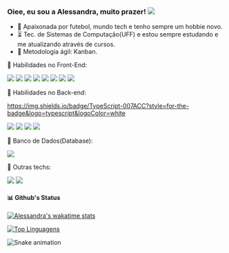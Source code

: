 
### Oiee, eu sou a Alessandra, muito prazer!  <a href="https://www.linkedin.com/in/alessandradocouto"><img src="https://img.shields.io/badge/LinkedIn-0077B5?style=for-the-badge&logo=linkedin&logoColor=white"></a> 

- 🤙 Apaixonada por futebol, mundo tech e tenho sempre um hobbie novo. 
-  :hourglass_flowing_sand: Tec. de Sistemas de Computação(UFF) e estou sempre estudando e me atualizando através de cursos.
-  :pushpin: Metodologia ágil: Kanban.


:rocket: Habilidades no Front-End:


<img src="https://img.shields.io/badge/HTML5-E34F26?style=for-the-badge&logo=html5&logoColor=white">  <img src="https://img.shields.io/badge/CSS3-1572B6?style=for-the-badge&logo=css3&logoColor=white">  <img src="https://img.shields.io/badge/JavaScript-F7DF1E?style=for-the-badge&logo=javascript&logoColor=black">
<img src="https://img.shields.io/badge/JavaScript-F7DF1E?style=for-the-badge&logo=javascript&logoColor=black">  <img src="https://img.shields.io/badge/Sass-CC6699?style=for-the-badge&logo=sass&logoColor=white">   <img src="https://img.shields.io/badge/Git-F05032?style=for-the-badge&logo=git&logoColor=white">
<img src="https://img.shields.io/badge/React-20232A?style=for-the-badge&logo=react&logoColor=61DAFB">
<img src="https://img.shields.io/badge/Material--UI-0081CB?style=for-the-badge&logo=material-ui&logoColor=white">

 
:roller_coaster:  Habilidades no Back-end:


https://img.shields.io/badge/TypeScript-007ACC?style=for-the-badge&logo=typescript&logoColor=white

<img src="https://img.shields.io/badge/Java-2C2255?style=for-the-badge&logo=java&logoColor=white">
<img src="https://img.shields.io/badge/Python-CCCCCC?style=for-the-badge&logo=python&logoColor=black">
<img src="https://img.shields.io/badge/Node.js-43853D?style=for-the-badge&logo=node.js&logoColor=white">
<img src="https://img.shields.io/badge/Python-14354C?style=for-the-badge&logo=python&logoColor=white">


:closed_lock_with_key: Banco de Dados(Database):


<img src="https://img.shields.io/badge/Mysql-000000?style=for-the-badge&logo=mysql&logoColor=yellow">

 
:telescope: Outras techs:

<img src="https://img.shields.io/badge/Figma-F24E1E?style=for-the-badge&logo=figma&logoColor=white">  <img src="https://img.shields.io/badge/Inkscape-000000?style=for-the-badge&logo=Inkscape&logoColor=white"> 



#### :bar_chart: Github's Status

[![Alessandra's wakatime stats](https://github-readme-stats.vercel.app/api/username=alessandradocouto)
](https://github.com/alessandradocouto/github-readme-stats)

[![Top Linguagens](https://github-readme-stats.vercel.app/api/top-langs/?username=alessandradocouto&layout=compact)](https://github.com/alessandradocouto/github-readme-stats)


![Snake animation](https://github.com/alessandradocouto/alessandradocouto/blob/output/github-contribution-grid-snake.svg)

